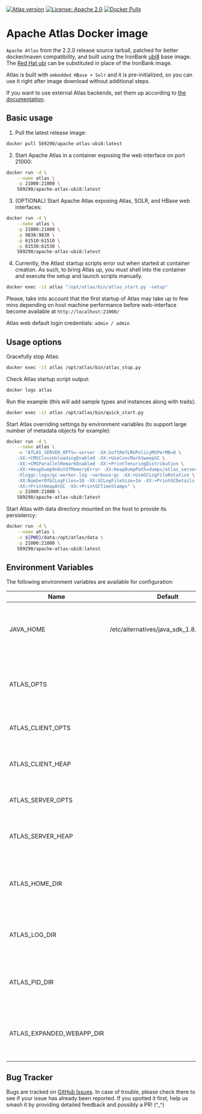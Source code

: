 [![Atlas version](https://img.shields.io/badge/Atlas-2.2.0-brightgreen.svg)](https://github.com/589290/docker-apache-atlas)
[![License: Apache 2.0](https://img.shields.io/badge/license-Apache%202.0-blue.svg)](https://www.apache.org/licenses/LICENSE-2.0.html)
[![Docker Pulls](https://img.shields.io/docker/pulls/589290/apache-atlas.svg)](https://hub.docker.com/repository/docker/589290/apache-atlas)

Apache Atlas Docker image
=======================================

`Apache Atlas` from the 2.2.0 release source tarball, patched for better docker/maven compatibility, and built using the IronBank [ubi8](https://ironbank.dso.mil/repomap/details;image=ubi8) base image. The [Red Hat ubi](https://catalog.redhat.com/software/containers/ubi8/ubi/5c359854d70cc534b3a3784e) can be substituted in place of the IronBank image.

Atlas is built with `embedded HBase + Solr` and it is pre-initialized, so you can use it right after image download without additional steps.

If you want to use external Atlas backends, set them up according to [the documentation](https://atlas.apache.org/#/Configuration).

Basic usage
-----------
1. Pull the latest release image:

```bash
docker pull 589290/apache-atlas-ubi8:latest
```

2. Start Apache Atlas in a container exposing the web interface on port 21000:

```bash
docker run -d \
    --name atlas \
    -p 21000:21000 \
    589290/apache-atlas-ubi8:latest
```

3. (OPTIONAL) Start Apache Atlas exposing Atlas, SOLR, and HBase web interfaces:

```bash
docker run -d \
    --name atlas \
    -p 21000:21000 \
    -p 9838:9838 \
    -p 61510:61510 \
    -p 61530:61530 \
    589290/apache-atlas-ubi8:latest
```

4. Currently, the Atlast startup scripts error out when started at container creation. As such, to bring Atlas up, you must shell into the container and execute the setup and launch scripts manually.

````bash
docker exec -it atlas "/opt/atlas/bin/atlas_start.py -setup"
````

Please, take into account that the first startup of Atlas may take up to few mins depending on host machine performance before web-interface become available at `http://localhost:21000/`

Atlas web default login credentials: `admin / admin`

Usage options
-------------

Gracefully stop Atlas:

```bash
docker exec -it atlas /opt/atlas/bin/atlas_stop.py
```

Check Atlas startup script output:

```bash
docker logs atlas
```

Run the example (this will add sample types and instances along with traits):

```bash
docker exec -it atlas /opt/atlas/bin/quick_start.py
```

Start Atlas overriding settings by environment variables 
(to support large number of metadata objects for example):

```bash
docker run -d \
    --name atlas \
    -e "ATLAS_SERVER_OPTS=-server -XX:SoftRefLRUPolicyMSPerMB=0 \
    -XX:+CMSClassUnloadingEnabled -XX:+UseConcMarkSweepGC \
    -XX:+CMSParallelRemarkEnabled -XX:+PrintTenuringDistribution \
    -XX:+HeapDumpOnOutOfMemoryError -XX:HeapDumpPath=dumps/atlas_server.hprof \
    -Xloggc:logs/gc-worker.log -verbose:gc -XX:+UseGCLogFileRotation \
    -XX:NumberOfGCLogFiles=10 -XX:GCLogFileSize=1m -XX:+PrintGCDetails \
    -XX:+PrintHeapAtGC -XX:+PrintGCTimeStamps" \
    -p 21000:21000 \
    589290/apache-atlas-ubi8:latest
```

Start Atlas with data directory mounted on the host to provide its persistency:

```bash
docker run -d \
    --name atlas \
    -v ${PWD}/data:/opt/atlas/data \
    -p 21000:21000 \
    589290/apache-atlas-ubi8:latest
```

Environment Variables
---------------------

The following environment variables are available for configuration:

| Name | Default | Description |
|------|---------|-------------|
| JAVA_HOME | /etc/alternatives/java_sdk_1.8.0_openjdk | The java implementation to use. If JAVA_HOME is not found we expect java and jar to be in path
| ATLAS_OPTS | <none> | any additional java opts you want to set. This will apply to both client and server operations
| ATLAS_CLIENT_OPTS | <none> | any additional java opts that you want to set for client only
| ATLAS_CLIENT_HEAP | <none> | java heap size we want to set for the client. Default is 1024MB
| ATLAS_SERVER_OPTS | <none> |  any additional opts you want to set for atlas service.
| ATLAS_SERVER_HEAP | <none> | java heap size we want to set for the atlas server. Default is 1024MB
| ATLAS_HOME_DIR | <none> | What is is considered as atlas home dir. Default is the base location of the installed software
| ATLAS_LOG_DIR | <none> | Where log files are stored. Defatult is logs directory under the base install location
| ATLAS_PID_DIR | <none> | Where pid files are stored. Defatult is logs directory under the base install location
| ATLAS_EXPANDED_WEBAPP_DIR | <none> | Where do you want to expand the war file. By Default it is in /server/webapp dir under the base install dir.


Bug Tracker
-----------

Bugs are tracked on [GitHub Issues](https://github.com/589290/docker-apache-atlas-ubi8/issues).
In case of trouble, please check there to see if your issue has already been reported.
If you spotted it first, help us smash it by providing detailed feedback and possibly a PR! (^_^)
